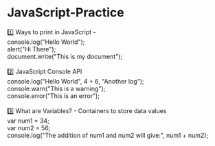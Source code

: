 # JavaScript-Practice

1️⃣ Ways to print in JavaScript - <br>
console.log("Hello World"); <br>
alert("Hi There"); <br>
document.write("This is my document"); <br>
<br>
2️⃣ JavaScript Console API <br>
console.log("Hello World", 4 + 6, "Another log"); <br>
console.warn("This is a warning"); <br>
console.error("This is an error"); <br>
<br>
3️⃣ What are Variables? - Containers to store data values <br>
var num1 = 34; <br>
var num2 = 56; <br>
console.log("The addition of num1 and num2 will give:", num1 + num2); <br>
